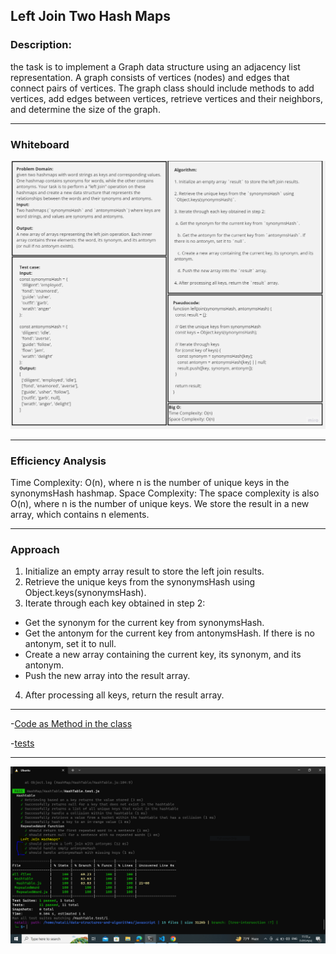 ## Left Join Two Hash Maps

### Description:
the task is to implement a Graph data structure using an adjacency list representation. A graph consists of vertices (nodes) and edges that connect pairs of vertices. The graph class should include methods to add vertices, add edges between vertices, retrieve vertices and their neighbors, and determine the size of the graph.
_ _ _
### Whiteboard
![white board](./image-2.png)
_ _ _
### Efficiency Analysis
Time Complexity: O(n), where n is the number of unique keys in the synonymsHash hashmap.
Space Complexity: The space complexity is also O(n), where n is the number of unique keys. We store the result in a new array, which contains n elements.
_ _ _
### Approach
1. Initialize an empty array result to store the left join results.
2. Retrieve the unique keys from the synonymsHash using Object.keys(synonymsHash).
3. Iterate through each key obtained in step 2:
- Get the synonym for the current key from synonymsHash.
- Get the antonym for the current key from antonymsHash. If there is no antonym, set it to null.
- Create a new array containing the current key, its synonym, and its antonym.
- Push the new array into the result array.
4. After processing all keys, return the result array.
_ _ _
-[Code as Method in the class](../HashTable/HashTable.js)

-[tests](../HashTable/HashTable.test.js)
_ _ _
![testing](./Capture.PNG)